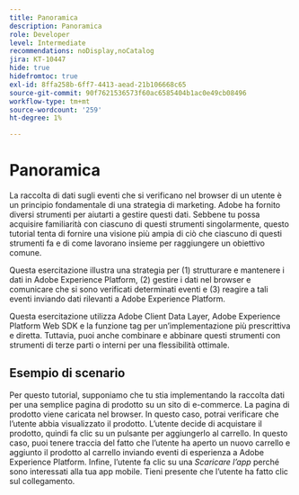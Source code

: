 ```yaml
---
title: Panoramica
description: Panoramica
role: Developer
level: Intermediate
recommendations: noDisplay,noCatalog
jira: KT-10447
hide: true
hidefromtoc: true
exl-id: 8ffa258b-6ff7-4413-aead-21b106668c65
source-git-commit: 90f7621536573f60ac6585404b1ac0e49cb08496
workflow-type: tm+mt
source-wordcount: '259'
ht-degree: 1%

---
```


# Panoramica

La raccolta di dati sugli eventi che si verificano nel browser di un utente è un principio fondamentale di una strategia di marketing. Adobe ha fornito diversi strumenti per aiutarti a gestire questi dati. Sebbene tu possa acquisire familiarità con ciascuno di questi strumenti singolarmente, questo tutorial tenta di fornire una visione più ampia di ciò che ciascuno di questi strumenti fa e di come lavorano insieme per raggiungere un obiettivo comune.

Questa esercitazione illustra una strategia per (1) strutturare e mantenere i dati in Adobe Experience Platform, (2) gestire i dati nel browser e comunicare che si sono verificati determinati eventi e (3) reagire a tali eventi inviando dati rilevanti a Adobe Experience Platform.

Questa esercitazione utilizza Adobe Client Data Layer, Adobe Experience Platform Web SDK e la funzione tag per un’implementazione più prescrittiva e diretta. Tuttavia, puoi anche combinare e abbinare questi strumenti con strumenti di terze parti o interni per una flessibilità ottimale.

## Esempio di scenario

Per questo tutorial, supponiamo che tu stia implementando la raccolta dati per una semplice pagina di prodotto su un sito di e-commerce. La pagina di prodotto viene caricata nel browser. In questo caso, potrai verificare che l’utente abbia visualizzato il prodotto. L’utente decide di acquistare il prodotto, quindi fa clic su un pulsante per aggiungerlo al carrello. In questo caso, puoi tenere traccia del fatto che l’utente ha aperto un nuovo carrello e aggiunto il prodotto al carrello inviando eventi di esperienza a Adobe Experience Platform. Infine, l’utente fa clic su una _Scaricare l’app_ perché sono interessati alla tua app mobile. Tieni presente che l’utente ha fatto clic sul collegamento.
